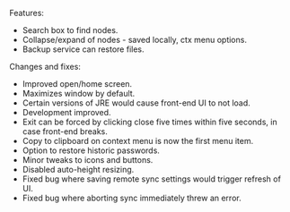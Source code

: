 Features:
- Search box to find nodes.
- Collapse/expand of nodes - saved locally, ctx menu options.
- Backup service can restore files.

Changes and fixes:
- Improved open/home screen.
- Maximizes window by default.
- Certain versions of JRE would cause front-end UI to not load.
- Development improved.
- Exit can be forced by clicking close five times within five seconds, in case front-end breaks.
- Copy to clipboard on context menu is now the first menu item.
- Option to restore historic passwords.
- Minor tweaks to icons and buttons.
- Disabled auto-height resizing.
- Fixed bug where saving remote sync settings would trigger refresh of UI.
- Fixed bug where aborting sync immediately threw an error.
